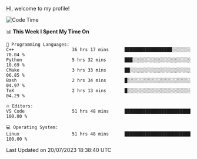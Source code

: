 HI, welcome to my profile!
<!--START_SECTION:waka-->
![Code Time](http://img.shields.io/badge/Code%20Time-1%2C038%20hrs%2029%20mins-blue)

📊 **This Week I Spent My Time On** 

```text
💬 Programming Languages: 
C++                      36 hrs 17 mins      ██████████████████░░░░░░░   70.04 % 
Python                   5 hrs 32 mins       ███░░░░░░░░░░░░░░░░░░░░░░   10.69 % 
CMake                    3 hrs 33 mins       ██░░░░░░░░░░░░░░░░░░░░░░░   06.85 % 
Bash                     2 hrs 34 mins       █░░░░░░░░░░░░░░░░░░░░░░░░   04.97 % 
TeX                      2 hrs 13 mins       █░░░░░░░░░░░░░░░░░░░░░░░░   04.29 % 

🔥 Editors: 
VS Code                  51 hrs 48 mins      █████████████████████████   100.00 % 

💻 Operating System: 
Linux                    51 hrs 48 mins      █████████████████████████   100.00 % 
```


 Last Updated on 20/07/2023 18:38:40 UTC
<!--END_SECTION:waka-->
